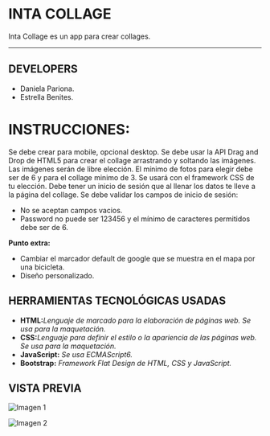 # INTA COLLAGE
Inta Collage es un app para crear collages. 
***

## DEVELOPERS
* Daniela Pariona.
* Estrella Benites. 

# INSTRUCCIONES:
Se debe crear para mobile, opcional desktop.
Se debe usar la API Drag and Drop de HTML5 para crear el collage arrastrando y soltando las imágenes.
Las imágenes serán de libre elección.
El mínimo de fotos para elegir debe ser de 6 y para el collage minimo de 3.
Se usará con el framework CSS de tu elección.
Debe tener un inicio de sesión que al llenar los datos te lleve a la página del collage.
Se debe validar los campos de inicio de sesión:
* No se aceptan campos vacios.
* Password no puede ser 123456 y el mínimo de caracteres permitidos debe ser de 6.

**Punto extra:**
* Cambiar el marcador default de google que se muestra en el mapa por una bicicleta.
* Diseño personalizado.


## HERRAMIENTAS TECNOLÓGICAS USADAS
* **HTML:**_Lenguaje de marcado para la elaboración de páginas web. Se usa para la maquetación._
* **CSS:**_Lenguaje para definir el estilo o la apariencia de las páginas web. Se usa para la maquetación._
* **JavaScript:** _Se usa ECMAScript6._
* **Bootstrap:** _Framework Flat Design de HTML, CSS y JavaScript._

## VISTA PREVIA
![Imagen 1]()

![Imagen 2]()
